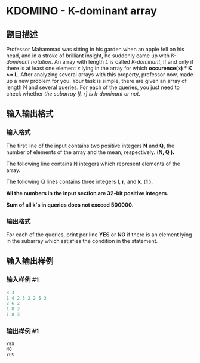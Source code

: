 # KDOMINO - K-dominant array

## 题目描述

 Professor Mahammad was sitting in his garden when an apple fell on his head, and in a stroke of brilliant insight, he suddenly came up with _K-dominant notation_. An array with length _L_ is called _K-dominant_, if and only if there is at least one element _x_ lying in the array for which **occurence(x) \* K >= L**. After analyzing several arrays with this property, professor now, made up a new problem for you. Your task is simple, there are given an array of length N and several queries. For each of the queries, you just need to check whether _the subarray \[l, r\] is k-dominant or not_.

## 输入输出格式

### 输入格式

The first line of the input contains two positive integers **N** and **Q**, the number of elements of the array and the mean, respectively. (**N, Q ).**

The following line contains N integers which represent elements of the array.

The following Q lines contains three integers **l**, **r**, and **k**. (**1 ).**

**All the numbers in the input section are 32-bit positive integers.**

**Sum of all k's in queries does not exceed 500000.**

### 输出格式

For each of the queries, print per line **YES** or **NO** if there is an element lying in the subarray which satisfies the condition in the statement.

## 输入输出样例

### 输入样例 #1

```cpp
8 3
1 4 2 3 2 2 5 3
2 6 2
1 8 2
1 8 3
```


### 输出样例 #1

```cpp
YES
NO
YES
```



